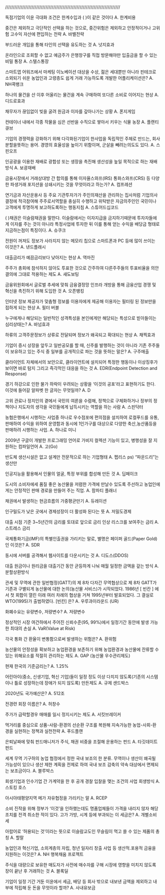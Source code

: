 //////////////////////////////////////////////////////////////////////////

독점기업의 이윤 극대화 조건은 한계수입과 ( )이 같은 것이다
A. 한계비용

중간은 제외하고 극단적인 선택을 하는 것으로, 중간위험은 제외하고 안정적이거나 고위험 고수익 자산에 편입하는 전략
A. 바벨전략

부드러운 개입을 통해 타인의 선택을 유도하는 것
A. 넛지효과

온라인으로 조회할 수 없고 예금주가 은행창구를 직접 방문해야만 입출금을 할 수 있는 비밀 통장
A. 스텔스통장

스마트앱 어워즈에서 마케팅 이노베이션 대상을 수상, 젊은 세대뿐만 아니라 핀테크로 소외되기 쉬운 농업인과 고령층도 쉽게 거래 가능하도록 개발한 어플리케이션은?
A. NH콕뱅크

하나의 물건을 산 이후 어울리는 물건을 계속 구매하여 또다른 소비로 이어지는 현상
A. 디드로효과

채무자가 끊임없이 빚을 굴려 원금과 이자를 갚아나가는 상황
A. 폰지게임

컨테이너 내에서 각종 작물을 심은 선반을 수직으로 쌓아서 키우는 식물 농장
A. 플랜티 큐브

기업의 경쟁력을 강화하기 위해 다각화된기업이 한사업을 독립적인 주체로 만드는, 회사분할을뜻하는 용어. 경영의 효율성을 높이기 위함이며, 군살을 빼려는의도도 있다.
A. 스핀오프

인공광을 이용한 재배로 광합성 또는 생장을 촉진해 생산성을 높일 목적으로 하는 재배방식
A. 보광재배

금융시장에서 거래상대방 간 합의를 통해 이자율스와프(IRS) 통화스와프(CRS) 등 다양한 파생거래 포지션을 상쇄시키는 것을 무엇이라고 하는가?
A. 컴프레션

연기금과 자산운용사 등 주요 기관투자가가 주인의재산을 관리하는 집사처럼 기업의사결정에 적극참여해 주주로서역할을 충실히 수행하고 위탁받은 자금의주인인 국민이나고객에게 투명하게 보고하도록하는 행동지침
A. 스튜어드십코드

( )채권은 이슬람채권을 말한다. 이슬람에서는 이자지급을 금지하기때문에 투자자들에게 이자를 주는 것이 아니라 특정사업에 투자한 뒤 이를 통해 얻는 수익을 배당금 형태로 지금하는점이 특징이다.
A. 슈쿠크

전원이 꺼져도 정보가 사라지지 않는 메모리 칩으로 스마트폰과 PC 등에 많이 쓰이는 이것은?
A. 낸드플래시

대출금리가 예끔금리보다 낮아지는 현상
A. 역마진

주주가 총회에 참석하지 않아도 투표한 것으로 간주하여 다른주주들의 투표비율을 의안결의에 그대로 적용하는 제도
A. 섀도보팅

금융위원회에서 글로벌 추세에 맞춰 금융결정망 인프라 개방을 통해 금융산업 경쟁 및 혁신을 촉진하기 위해 도입한 것
A. 오픈뱅킹

인터넷 정보 제공자가 맞춤형 정보를 이용자에게 제공해 이용자는 필터링 된 정보만을 접하게 되는 현상
A. 필터 버블

누구에게나 해당되는 일반적인 성격특성을 본인에게만 해당되는 특성으로 빋아들이는 심리상태는?
A. 바넘효과

하류의 고객주문정보가 상류로 전달되며 정보가 왜곡되고 확대되는 현상
A. 채찍효과

기업이 증시 상장을 앞두고 일반공모를 할 때, 신주를 발행하는 것이 아니라 기존 주주들이 보유하고 있는 주식 중 일부를 공개적으로 파는 것을 뜻하는 말은?
A. 구주매출

클라이언트 자체에서의 보안으로, 클라이언트에 설치되어 특정한 행동이나 이상징후가 보이면 바로 탐지 그리고 즉각적인 대응을 하는 것
A. EDR(Endpoint Detection and Response)

경기 하강으로 인한 물가 하락이 우려되는 상황을 ‘이것의 공포’라고 표현하기도 한다. 이것에 들어갈 알파벳 한 글자는 무엇일까?
A. D

고위 관료나 정치인의 곁에서 국민의 여론을 수렴해, 정책으로 구체화하거나 정부의 정책이나 지도자의 생각을 국민들에게 납득시키는 역할을 하는 사람
A. 스핀닥터

농협은행에서 시행하는 사업중 하나로 우수점포에 편의점을 설치하여 로컬푸드를 유통,판매하여 수익을 위하여 운영함과 동시에 1인가구를 대상으로 다양한 축산,농산품등을 판매하려 시행하는 사업.
A. 하나로 미니

2009년 구글이 개발한 프로그래밍 언어로 가비지 컬렉션 기능이 있고, 병행성을 잘 지원하는 컴파일언어
A. 고(Go)

반도체 생산시설은 없고 설계만 전문적으로 하는 기업형태
A. 펩리스
ps) “파운드리”는 생산만

인공지능을 활용해서 인물의 얼굴, 특정 부위를 합성해 만든 것
A. 딥페이크

도시의 소비자에세 품질 좋은 농산물을 저렴한 가격에 만날수 있도록 주선하고 농업인에게는 안정적인 판매 경로을 만들어 주는 직업.
A. 팜파티 플래너

채권에서 발생하는 현금흐름의 가중평균만기
A. 듀레이션

인구밀도가 낮은 곳에서 경제성장이 더 활성화 된다는 뜻
A. 저밀도경제

대출 시점 기준 3~5년간의 금리를 토대로 앞으로 금리 인상 리스크를 보여주는 금리
A. 스트레스 금리

국제통화기금(IMF)의 특별인출권을 가리키는 말로, 별명은 페이퍼 골드(Paper Gold)인 이것은?
A. SDR

동시에 서버를 공격해서 웹사이트를 다운시키는 것
A. 디도스(DDOS)

대출 원금이나 원리금을 대출기간 동안 균등하게 나눠 매월 일정한 금액을 갚는 방식
A. 분할상환방식

관세 및 무역에 관한 일반협정(GATT)의 제 8차 다자간 무역협상으로 제 8차 GATT가 기존과 구별되게 농산물에 대한 논의(농산물 서비스)가 시작되었다.
1986년 [ 빈칸 ] 에서 첫 회합이 열린 이래 여러 차례의 협상을 거쳐 1995년부터 발효되었다. 그 결실로 WTO(1995)가 출범하였다.
[빈칸] 은?
A. 우루과이라운드 (UR)

화폐수요는 유량변수, 저량변수?
A. 저량변수

정상적인 시장 여건하에서 주어진 신뢰수준(95, 99%)에서 일정기간 동안에 발생 가능한 최대의 손실
A. VaR(Value at Risk)

각국 통화 간 환율이 변통함으로써 발생하는 위험은?
A. 환위험

농산물의 안정성을 확보하고 농업환경을 보존하기 위해 농업환경과 농산물에 잔류할 수 있는 위해요소를 적절히 관리하는 제도
A. GAP (농산물 우수관리제도)

현재 한국의 기준금리는?
A. 1.25%

어린아이(중소, 신생기업, 혁신 기업)들이 일정 정도 이상 다치지 않도록(기존의 시스템이나 틀로 성장하는데 장애가 되지 않도록) 만든제도
A. 규제 샌드박스

2020년도 국가예산은?
A. 512조

전경련 회장 이름은?
A. 허창수

주가가 급락할경우 매매를 일시 정지시키는 제도
A. 서킷브레이커

먹거리를 중심으로 상품-사람-환경의 선순환 구조를 복원해 지속가능한 농업-사회-환경을 실현하는 정책과 실천전략
A. 푸드플랜

은퇴날짜에 맞춰 펀드매니저가 주식, 채권 비중을 조절해 운용하는 펀드
A. 타깃데이트펀드

세계 무역 기구하의 농업 협정에서 정한 국내 보조의 한 분류. 무역이나 생산이 왜곡될 가능성이 있으나 생산 제한 계획을 전제로 하여 국내 보조 감축의 약속 대상에서 면제되는 보조금이다.
A. 블루박스

회생기업과 인수기업 간 가계약을 한 후 공개 경찰 입찰을 맺는 조건의 사업 회생방식
A. 스토킹 호스

아시아태평양지역 메가 자유협정을 가리키는 말
A. RCEP

소비 진작을 위해 정부가 ‘이것’을 인하했는데도 명품업체들이 가격을 내리지 않자 해당 조치를 전격 취소한 적이 있다. 고가 가방, 시계 등에 부과되는 이 세금은?
A. 개별소비세

아랍어로 ‘허용되는 것’이라는 뜻으로 이슬람교도인 무슬림이 먹고 쓸 수 있는 제품의 총칭
A. 할랄

농업인과 혁신기업, 소외계층의 자립, 청년 일자리 창출 사업 등 생산적.포용적 금융을 지원하는 이것은?
A. NH 행복채움 프로젝트

주식을 대량으로 보유한 매도자가 사전에 매수자를 구해 시장에 영향을 미치지 않도록 장이 끝난 후 거래하는 것
A. 블록딜

기업이 일정 기간 거둔 이윤에서 세금, 배당 등 회사 밖으로 내보낸 금액을 제외하고 내부에 적립해 둔 돈을 무엇이라 할까?
A. 사내유보금
